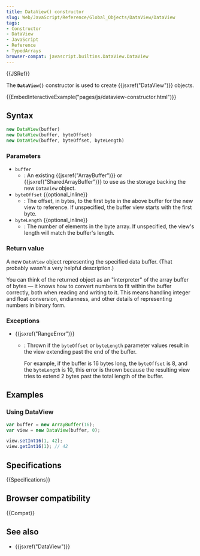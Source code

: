 ```yaml
---
title: DataView() constructor
slug: Web/JavaScript/Reference/Global_Objects/DataView/DataView
tags:
- Constructor
- DataView
- JavaScript
- Reference
- TypedArrays
browser-compat: javascript.builtins.DataView.DataView
---
```

{{JSRef}}

The **`DataView()`** constructor is used to create {{jsxref("DataView")}}
objects.

{{EmbedInteractiveExample("pages/js/dataview-constructor.html")}}

## Syntax

```js
new DataView(buffer)
new DataView(buffer, byteOffset)
new DataView(buffer, byteOffset, byteLength)
```

### Parameters

- `buffer`
  - : An existing {{jsxref("ArrayBuffer")}} or
    {{jsxref("SharedArrayBuffer")}} to use as the storage backing the
    new `DataView` object.
- `byteOffset` {{optional_inline}}
  - : The offset, in bytes, to the first byte in the above buffer for the new
    view to reference. If unspecified, the buffer view starts with the first
    byte.
- `byteLength` {{optional_inline}}
  - : The number of elements in the byte array. If unspecified, the view's
    length will match the buffer's length.

### Return value

A new `DataView` object representing the specified data buffer. (That probably
wasn't a very helpful description.)

You can think of the returned object as an "interpreter" of the array buffer of
bytes — it knows how to convert numbers to fit within the buffer correctly, both
when reading and writing to it. This means handling integer and float
conversion, endianness, and other details of representing numbers in binary
form.

### Exceptions

- {{jsxref("RangeError")}}

  - : Thrown if the `byteOffset` or `byteLength` parameter values result in the
    view extending past the end of the buffer.

    For example, if the buffer is 16 bytes long, the `byteOffset` is 8, and the
    `byteLength` is 10, this error is thrown because the resulting view tries to
    extend 2 bytes past the total length of the buffer.

## Examples

### Using DataView

```js
var buffer = new ArrayBuffer(16);
var view = new DataView(buffer, 0);

view.setInt16(1, 42);
view.getInt16(1); // 42
```

## Specifications

{{Specifications}}

## Browser compatibility

{{Compat}}

## See also

- {{jsxref("DataView")}}
